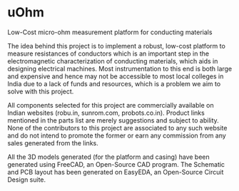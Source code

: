 # uOhm
Low-Cost micro-ohm measurement platform for conducting materials

  The idea behind this project is to implement a robust, low-cost platform to measure resistances of conductors which is an important step in the electromagnetic characterization of conducting materials, which aids in designing electrical machines. Most instrumentation to this end is both large and expensive and hence may not be accessible to most local colleges in India due to a lack of funds and resources, which is a problem we aim to solve with this project.

All components selected for this project are commercially available on Indian websites (robu.in, sunrom.com, probots.co.in). Product links mentioned in the parts list are merely suggestions and subject to ability. None of the contributors to this project are associated to any such website and do not intend to promote the former or earn any commission from any sales generated from the links.

All the 3D models generated (for the platform and casing) have been generated using FreeCAD, an Open-Source CAD program.
The Schematic and PCB layout has been generated on EasyEDA, an Open-Source Circuit Design suite.
